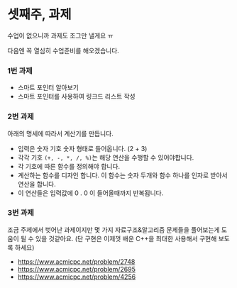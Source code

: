 # 셋째주, 과제

수업이 없으니까 과제도 조그만 낼게요 ㅠ 

다음엔 꼭 열심히 수업준비를 해오겠습니다.

### 1번 과제
- 스마트 포인터 알아보기
- 스마트 포인터를 사용하여 링크드 리스트 작성

### 2번 과제
아래의 명세에 따라서 계산기를 만듭니다.

- 입력은 숫자 기호 숫자 형태로 들어옵니다. (2 + 3)
- 각각 기호 `(+, -, *, /, %)`는 해당 연산을 수행할 수 있어야합니다.
- 각 기호에 따른 함수를 정의해야 합니다.
- 계산하는 함수를 디자인 합니다. 이 함수는 숫자 두개와 함수 하나를 인자로 받아서 연산을 합니다.
- 이 연산들은 입력값에 0 . 0 이 들어올때까지 반복됩니다.

### 3번 과제
조금 주제에서 벗어난 과제이지만 몇 가지 자료구조&알고리즘 문제들을 풀어보는게 도움이 될 수 있을 것같아요. (단 구현은 이제껏 배운 C++을 최대한 사용해서 구현해 보도록 하세요)
- https://www.acmicpc.net/problem/2748
- https://www.acmicpc.net/problem/2695
- https://www.acmicpc.net/problem/4256